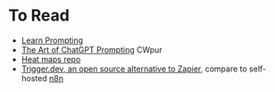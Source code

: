 # To Read
- [Learn Prompting](https://learnprompting.org/docs/intro)
- [The Art of ChatGPT Prompting](https://app.gumroad.com/d/bae9156e1c2380bdb12e14c6d47eee82) CWpur
- [Heat maps repo](https://github.com/jmforsythe/Git-Heat-Map)
- [Trigger.dev, an open source alternative to Zapier](https://github.com/triggerdotdev/trigger.dev), compare to self-hosted [n8n](https://n8n.io/)
